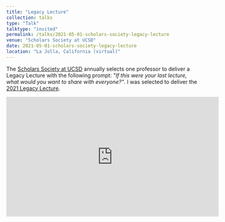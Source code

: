 ```yaml
---
title: "Legacy Lecture"
collection: talks
type: "Talk"
talktype: "invited"
permalink: /talks/2021-05-01-scholars-society-legacy-lecture
venue: "Scholars Society at UCSD"
date: 2021-05-01-scholars-society-legacy-lecture
location: "La Jolla, California (virtual)"
---
```


The <a href="https://studentorg.ucsd.edu/Home/Details/12340" target="_blank">Scholars Society at UCSD</a> annually selects one professor to deliver a Legacy Lecture with the following prompt: <i>"If this were your last lecture, what would you want to share with everyone?"</i>. I was selected to deliver the <a href="https://youtu.be/pvC-NuoQbzM" target="_blank">2021 Legacy Lecture</a>.

<iframe width="560" height="315" src="https://www.youtube.com/embed/pvC-NuoQbzM" title="YouTube video player" frameborder="0" allow="accelerometer; autoplay; clipboard-write; encrypted-media; gyroscope; picture-in-picture" allowfullscreen></iframe>
